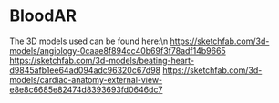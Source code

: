 # BloodAR

The 3D models used can be found here:\n
  https://sketchfab.com/3d-models/angiology-0caae8f894cc40b69f3f78adf14b9665
  https://sketchfab.com/3d-models/beating-heart-d9845afb1ee64ad094adc96320c67d98
  https://sketchfab.com/3d-models/cardiac-anatomy-external-view-e8e8c6685e82474d8393693fd0646dc7
